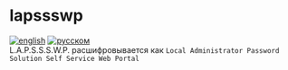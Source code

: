 # lapssswp
[![english](https://img.shields.io/badge/read_in-english-blue.svg)](link=README.md)
[![русском](https://img.shields.io/badge/%D1%87%D0%B8%D1%82%D0%B0%D1%82%D1%8C_%D0%BD%D0%B0-%D1%80%D1%83%D1%81%D1%81%D0%BA%D0%BE%D0%BC-lightblue.svg)](link=README.ru-RU.md)  
L.A.P.S.S.S.W.P. расшифровывается как `Local Administrator Password Solution Self Service Web Portal`
